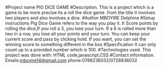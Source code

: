 #Project name
PIG DICE GAME
#Description.
This is a project which is a game.to be more precise its a roll the dice game .from the title it involves two players and also involves a dice.
#Author
MBOYIRE Delphine
#Setup instructions 
Pig Dice Game  refers to the way you play it. It Score points by rolling the dice,If you roll a 3, you lose your turn. If a 6 is rolled more than two in a row, you lose all your points and your turn. You can keep your current score and pass by clicking hold. If you want, you can set the winning score to something different in the box
#Specification
It can only count up to a provided number which is 100.
#Technologies used.
This project was done with: HTML code,javascript,CSS
#Contact information.
Emails:mboyire14@gmail.com
phone:0788236032/0728836032